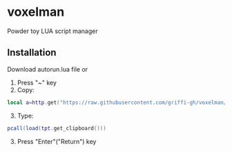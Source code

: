 # voxelman
Powder toy LUA script manager

## Installation
Download autorun.lua file or
1) Press "~" key
2) Copy:
```lua
local a=http.get("https://raw.githubusercontent.com/griffi-gh/voxelman/main/autorun.lua")repeat socket.sleep(.1)until a:status()~='running'local b;if a:status()=='done'then local c,d=a:finish()if d==200 then b=true;local e=io.open('autorun.lua','wb')e:write(c)e:close()tpt.message_box('VOXELMAN Downloaded successfully','Please restart TPT')end end;if not b then tpt.throw_error('Download failed')end
```
3) Type:
```lua
pcall(load(tpt.get_clipboard()))
```
3) Press "Enter"("Return") key
